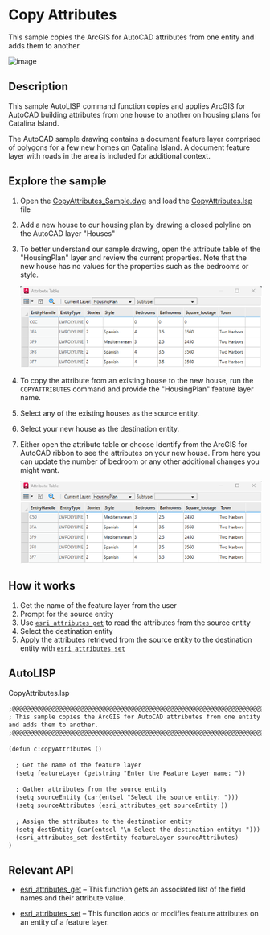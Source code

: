 # Copy Attributes

This sample copies the ArcGIS for AutoCAD attributes from one entity and adds them to another.

![image](https://github.com/user-attachments/assets/8fa32b9b-9b8e-47c8-bdf1-617902c28c52)


## Description

This sample AutoLISP command function copies and applies ArcGIS for AutoCAD building attributes from one house to another on housing plans for Catalina Island. 

The AutoCAD sample drawing contains a document feature layer comprised of polygons for a few new homes on Catalina Island. A document feature layer with roads in the area is included for additional context. 

## Explore the sample

1. Open the [CopyAttributes_Sample.dwg](CopyAttributes_Sample.dwg) and load the [CopyAttributes.lsp](CopyAttributes.lsp) file

2. Add a new house to our housing plan by drawing a closed polyline on the AutoCAD layer "Houses"

3. To better understand our sample drawing, open the attribute table of the "HousingPlan" layer and review the current properties.  Note that the new house has no values for the properties such as the bedrooms or style.  

     ![AttributeTableBefore_](../../../Resources/Images/CopyAttributes-2.png)

     

4. To copy the attribute from an existing house to the new house, run the ```COPYATTRIBUTES``` command and provide the "HousingPlan" feature layer name.

5. Select any of the existing houses as the source entity.

6. Select your new house as the destination entity. 

7. Either open the attribute table or choose Identify from the ArcGIS for AutoCAD ribbon to see the attributes on your new house. From here you can update the number of bedroom or any other additional changes you might want. 

   ![AfterAttributes_](../../../Resources/Images/CopyAttributes-5.png)



## How it works 

1. Get the name of the feature layer from the user
2. Prompt for the source entity
3. Use [```esri_attributes_get```](https://doc.arcgis.com/en/arcgis-for-autocad/latest/commands-api/esri-attributes-get.htm) to read the attributes from the source entity
4. Select the destination entity
5. Apply the attributes retrieved from the source entity to the destination entity with [```esri_attributes_set```](https://doc.arcgis.com/en/arcgis-for-autocad/latest/commands-api/esri-attribute-set.htm)

## AutoLISP

CopyAttributes.lsp
``` LISP
;@@@@@@@@@@@@@@@@@@@@@@@@@@@@@@@@@@@@@@@@@@@@@@@@@@@@@@@@@@@@@@@@@@@@@@@@@@@@@@@@@@@@@@@@@@@@@@@@@@@@
; This sample copies the ArcGIS for AutoCAD attributes from one entity and adds them to another.
;@@@@@@@@@@@@@@@@@@@@@@@@@@@@@@@@@@@@@@@@@@@@@@@@@@@@@@@@@@@@@@@@@@@@@@@@@@@@@@@@@@@@@@@@@@@@@@@@@@@@

(defun c:copyAttributes ()
  
  ; Get the name of the feature layer
  (setq featureLayer (getstring "Enter the Feature Layer name: "))
  
  ; Gather attributes from the source entity
  (setq sourceEntity (car(entsel "Select the source entity: ")))
  (setq sourceAttributes (esri_attributes_get sourceEntity ))
  
  ; Assign the attributes to the destination entity
  (setq destEntity (car(entsel "\n Select the destination entity: ")))
  (esri_attributes_set destEntity featureLayer sourceAttributes)
)
```

## Relevant  API

- [esri_attributes_get](https://doc.arcgis.com/en/arcgis-for-autocad/latest/commands-api/esri-attributes-get.htm) – This function gets an associated list of the field names and their attribute value.

- [esri_attributes_set](https://doc.arcgis.com/en/arcgis-for-autocad/latest/commands-api/esri-attribute-set.htm) – This function adds or modifies feature attributes on an entity of a feature layer.
